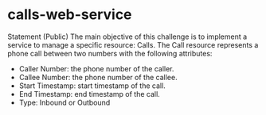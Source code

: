 # calls-web-service

Statement (Public)
The main objective of this challenge is to implement a service to manage a specific resource: Calls. The Call resource represents a phone call between two numbers with the following attributes:

* Caller Number: the phone number of the caller.
* Callee Number: the phone number of the callee.
* Start Timestamp: start timestamp of the call.
* End Timestamp: end timestamp of the call.
* Type: Inbound or Outbound